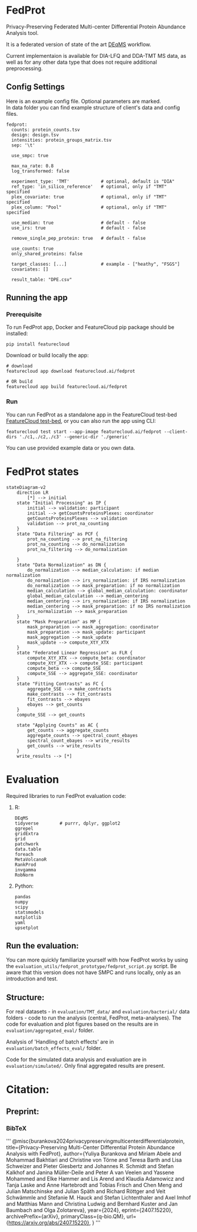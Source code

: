 # FedProt

Privacy-Preserving Federated Multi-center Differential Protein Abundance Analysis tool.

It is a federated version of state of the art [DEqMS](https://pubmed.ncbi.nlm.nih.gov/32205417/) workflow. 

Current implementaion is available for DIA-LFQ and DDA-TMT MS data, as well as for any other data type that does not require additional preprocessing.

## Config Settings 

Here is an example config file. Optional parameters are marked.  
In data folder you can find example structure of client's data and config files.

```
fedprot:
  counts: protein_counts.tsv
  design: design.tsv
  intensities: protein_groups_matrix.tsv
  sep: '\t'
  
  use_smpc: true
  
  max_na_rate: 0.8
  log_transformed: false

  experiment_type: 'TMT'            # optional, default is "DIA"
  ref_type: 'in_silico_reference'   # optional, only if "TMT" specified
  plex_covariate: true              # optional, only if "TMT" specified
  plex_column: "Pool"               # optional, only if "TMT" specified

  use_median: true                  # default - false
  use_irs: true                     # default - false
  
  remove_single_pep_protein: true   # default - false
  
  use_counts: true
  only_shared_proteins: false

  target_classes: [...]             # example - ["heathy", "FSGS"]
  covariates: []

  result_table: "DPE.csv"
```


## Running the app

### Prerequisite

To run FedProt app, Docker and FeatureCloud pip package should be installed:

```shell
pip install featurecloud
```

Download or build locally the app:

```shell
# download
featurecloud app download featurecloud.ai/fedprot

# OR build
featurecloud app build featurecloud.ai/fedprot
```

### Run

You can run FedProt as a standalone app in the FeatureCloud test-bed [FeatureCloud test-bed](https://featurecloud.ai/development/test), or you can also run the app using CLI:

```
featurecloud test start --app-image featurecloud.ai/fedprot --client-dirs './c1,./c2,./c3' --generic-dir './generic'
```

You can use provided example data or you own data. 

# FedProt states

```mermaid 
stateDiagram-v2
    direction LR
        [*] --> initial
    state "Initial Processing" as IP {
        initial --> validation: participant
        initial --> getCountsProteinsPlexes: coordinator
        getCountsProteinsPlexes --> validation
        validation --> prot_na_counting
    }
    state "Data Filtering" as PCF {
        prot_na_counting --> prot_na_filtering
        prot_na_counting --> do_normalization
        prot_na_filtering --> do_normalization
        
    }
    state "Data Normalization" as DN {
        do_normalization --> median_calculation: if median normalization
        do_normalization --> irs_normalization: if IRS normalization
        do_normalization --> mask_preparation: if no normalization
        median_calculation --> global_median_calculation: coordinator
        global_median_calculation --> median_centering
        median_centering --> irs_normalization: if IRS normalization
        median_centering --> mask_preparation: if no IRS normalization
        irs_normalization --> mask_preparation
    }
    state "Mask Preparation" as MP {
        mask_preparation --> mask_aggregation: coordinator
        mask_preparation --> mask_update: participant
        mask_aggregation --> mask_update
        mask_update --> compute_XtY_XTX
    }
    state "Federated Linear Regression" as FLR {        
        compute_XtY_XTX --> compute_beta: coordinator
        compute_XtY_XTX --> compute_SSE: participant
        compute_beta --> compute_SSE
        compute_SSE --> aggregate_SSE: coordinator
    }
    state "Fitting Contrasts" as FC {
        aggregate_SSE --> make_contrasts
        make_contrasts --> fit_contrasts
        fit_contrasts --> ebayes
        ebayes --> get_counts
    }
    compute_SSE --> get_counts
    
    state "Applying Counts" as AC {    
        get_counts --> aggregate_counts
        aggregate_counts --> spectral_count_ebayes
        spectral_count_ebayes --> write_results
        get_counts --> write_results
    }
    write_results --> [*]

```


# Evaluation

Required libraries to run FedProt evaluation code:
1. R:
   ```
   DEqMS
   tidyverse        # purrr, dplyr, ggplot2
   ggrepel
   gridExtra
   grid
   patchwork
   data.table
   foreach
   MetaVolcanoR
   RankProd
   invgamma
   RobNorm 
   ```
2. Python:
   ```
   pandas
   numpy
   scipy
   statsmodels
   matplotlib
   yaml
   upsetplot
   ```

## Run the evaluation:

You can more quickly familiarize yourself with how FedProt works by using the  `evaluation_utils/fedprot_prototype/fedprot_script.py` script.
Be aware that this version does not have SMPC and runs locally, only as an introduction and test.


## Structure:

For real datasets - in `evaluation/TMT_data/` and `evaluation/bacterial/` data folders - code to run the analysis (central, FedProt, meta-analyses). The code for evaluation and plot figures based on the results are in `evaluation/aggregated_eval/` folder.

Analysis of 'Handling of batch effects' are in `evaluation/batch_effects_eval/` folder.

Code for the simulated data analysis and evaluation are in `evaluation/simulated/`. Only final aggregated results are present.


# Citation:

## Preprint:
### BibTeX
'''
@misc{burankova2024privacypreservingmulticenterdifferentialprotein,
      title={Privacy-Preserving Multi-Center Differential Protein Abundance Analysis with FedProt}, 
      author={Yuliya Burankova and Miriam Abele and Mohammad Bakhtiari and Christine von Törne and Teresa Barth and Lisa Schweizer and Pieter Giesbertz and Johannes R. Schmidt and Stefan Kalkhof and Janina Müller-Deile and Peter A van Veelen and Yassene Mohammed and Elke Hammer and Lis Arend and Klaudia Adamowicz and Tanja Laske and Anne Hartebrodt and Tobias Frisch and Chen Meng and Julian Matschinske and Julian Späth and Richard Röttger and Veit Schwämmle and Stefanie M. Hauck and Stefan Lichtenthaler and Axel Imhof and Matthias Mann and Christina Ludwig and Bernhard Kuster and Jan Baumbach and Olga Zolotareva},
      year={2024},
      eprint={2407.15220},
      archivePrefix={arXiv},
      primaryClass={q-bio.QM},
      url={https://arxiv.org/abs/2407.15220}, 
}
'''
